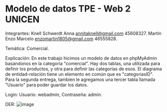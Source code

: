 # Modelo de datos TPE - Web 2 UNICEN

Integrantes:
Knell Schwerdt Anna annitaknell@gmail.com 45608327.
Martín Enzo Marcelo enzomartin1805@gmail.com 46555828.

Temática:
Comercial.

Explicación:
En este trabajo hicimos un modelo de datos en phpMyAdmin basandonos en la categoría "comercial".
Hay dos tablas, una utilizada para definir los productos, y otra para definir las categorías de esos.
El diagrama de entidad-relación tiene un elemento en común que es "categoriasID". Para la segunda entrega, tambíen le agregamos una tercer tabla llamada "Usuario" para poder guardar los datos.

Login:
Usuario: webadmin, Contraseña: admin.

DER:
![image](https://github.com/anniknell/tpeweb2/assets/144175329/7df669fe-dee7-4e91-8910-9063e9df79b8)


